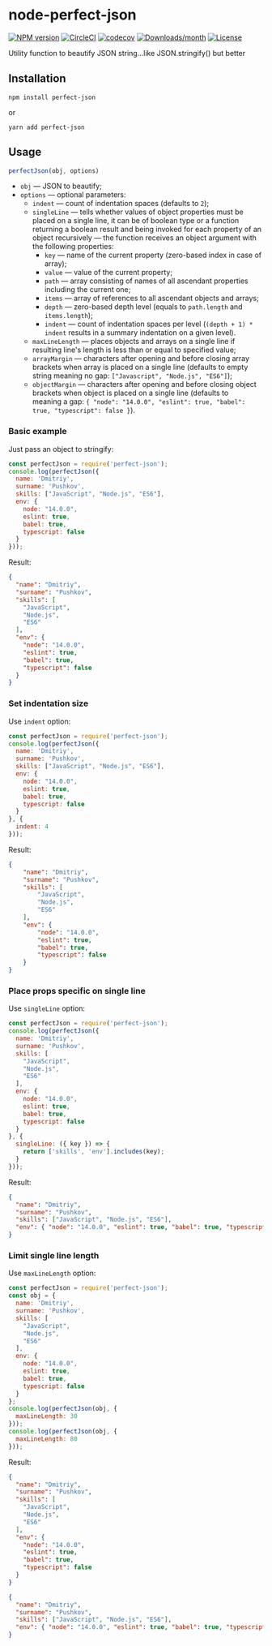 # node-perfect-json

[![NPM version](https://img.shields.io/npm/v/perfect-json.svg)](https://www.npmjs.com/package/perfect-json)
[![CircleCI](https://circleci.com/gh/ezze/node-perfect-json.svg?style=shield)](https://circleci.com/gh/ezze/node-perfect-json)
[![codecov](https://codecov.io/gh/ezze/node-perfect-json/branch/develop/graph/badge.svg?token=I0ZRW8OP7L)](https://codecov.io/gh/ezze/node-perfect-json)
[![Downloads/month](https://img.shields.io/npm/dm/perfect-json.svg)](https://www.npmjs.com/package/perfect-json)
[![License](https://img.shields.io/github/license/mashape/apistatus.svg)](LICENSE.md)

Utility function to beautify JSON string...like JSON.stringify() but better

## Installation

```
npm install perfect-json
```

or

```
yarn add perfect-json
```

## Usage

```javascript
perfectJson(obj, options)
```

- `obj` — JSON to beautify;
- `options` — optional parameters:
    - `indent` — count of indentation spaces (defaults to `2`);
    - `singleLine` — tells whether values of object properties must be placed on a single line, it can be of boolean type or a function returning a boolean result and being invoked for each property of an object recursively — the function receives an object argument with the following properties:
        - `key` — name of the current property (zero-based index in case of array);
        - `value` — value of the current property;
        - `path` — array consisting of names of all ascendant properties including the current one;
        - `items` — array of references to all ascendant objects and arrays;
        - `depth` — zero-based depth level (equals to `path.length` and `items.length`);
        - `indent` — count of indentation spaces per level (`(depth + 1) * indent` results in a summary indentation on a given level).
    - `maxLineLength` — places objects and arrays on a single line if resulting line's length is less than or equal to specified value;
    - `arrayMargin` — characters after opening and before closing array brackets when array is placed on a single line (defaults to empty string  meaning no gap: `["Javascript", "Node.js", "ES6"]`);
    - `objectMargin` — characters after opening and before closing object brackets when object is placed on a single line (defaults to ` ` meaning a gap: `{ "node": "14.0.0", "eslint": true, "babel": true, "typescript": false }`).

### Basic example

Just pass an object to stringify:

```javascript
const perfectJson = require('perfect-json');
console.log(perfectJson({
  name: 'Dmitriy',
  surname: 'Pushkov',
  skills: ["JavaScript", "Node.js", "ES6"],
  env: {
    node: "14.0.0",
    eslint: true,
    babel: true,
    typescript: false
  }
}));
```

Result:

```json
{
  "name": "Dmitriy",
  "surname": "Pushkov",
  "skills": [
    "JavaScript",
    "Node.js",
    "ES6"
  ],
  "env": {
    "node": "14.0.0",
    "eslint": true,
    "babel": true,
    "typescript": false
  }
}
```

### Set indentation size

Use `indent` option:

```javascript
const perfectJson = require('perfect-json');
console.log(perfectJson({
  name: 'Dmitriy',
  surname: 'Pushkov',
  skills: ["JavaScript", "Node.js", "ES6"],
  env: {
    node: "14.0.0",
    eslint: true,
    babel: true,
    typescript: false
  }
}, {
  indent: 4
}));
```

Result:

```json
{
    "name": "Dmitriy",
    "surname": "Pushkov",
    "skills": [
        "JavaScript",
        "Node.js",
        "ES6"
    ],
    "env": {
        "node": "14.0.0",
        "eslint": true,
        "babel": true,
        "typescript": false
    }
}
```

### Place props specific on single line

Use `singleLine` option:

```javascript
const perfectJson = require('perfect-json');
console.log(perfectJson({
  name: 'Dmitriy',
  surname: 'Pushkov',
  skills: [
    "JavaScript",
    "Node.js",
    "ES6"
  ],
  env: {
    node: "14.0.0",
    eslint: true,
    babel: true,
    typescript: false
  }
}, {
  singleLine: ({ key }) => {
    return ['skills', 'env'].includes(key);
  }
}));
```

Result:

```json
{
  "name": "Dmitriy",
  "surname": "Pushkov",
  "skills": ["JavaScript", "Node.js", "ES6"],
  "env": { "node": "14.0.0", "eslint": true, "babel": true, "typescript": false }
}
```

### Limit single line length

Use `maxLineLength` option:

```javascript
const perfectJson = require('perfect-json');
const obj = {
  name: 'Dmitriy',
  surname: 'Pushkov',
  skills: [
    "JavaScript",
    "Node.js",
    "ES6"
  ],
  env: {
    node: "14.0.0",
    eslint: true,
    babel: true,
    typescript: false
  }
};
console.log(perfectJson(obj, {
  maxLineLength: 30
}));
console.log(perfectJson(obj, {
  maxLineLength: 80
}));
```

Result:

```json
{
  "name": "Dmitriy",
  "surname": "Pushkov",
  "skills": [
    "JavaScript",
    "Node.js",
    "ES6"
  ],
  "env": {
    "node": "14.0.0",
    "eslint": true,
    "babel": true,
    "typescript": false
  }
}
```

```json
{
  "name": "Dmitriy",
  "surname": "Pushkov",
  "skills": ["JavaScript", "Node.js", "ES6"],
  "env": { "node": "14.0.0", "eslint": true, "babel": true, "typescript": false }
}
```
